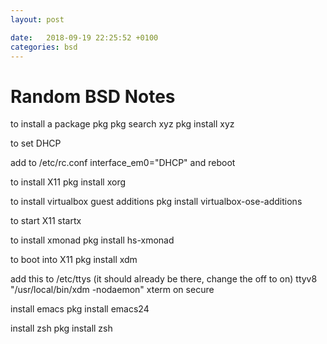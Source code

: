 ```yaml
---
layout: post

date:   2018-09-19 22:25:52 +0100
categories: bsd
---
```

Random BSD Notes
================

to install a package 
    pkg 
    pkg search xyz
    pkg install xyz

to set DHCP

add to /etc/rc.conf 
    interface\_em0=\"DHCP\"
and reboot

to install X11 
    pkg install xorg

to install virtualbox guest additions 
    pkg install virtualbox-ose-additions

to start X11 
    startx

to install xmonad 
    pkg install hs-xmonad

to boot into X11 
    pkg install xdm
    
add this to /etc/ttys (it should already be there, change the off to on)
    ttyv8 \"/usr/local/bin/xdm -nodaemon\" xterm on secure

install emacs 
    pkg install emacs24

install zsh 
    pkg install zsh
